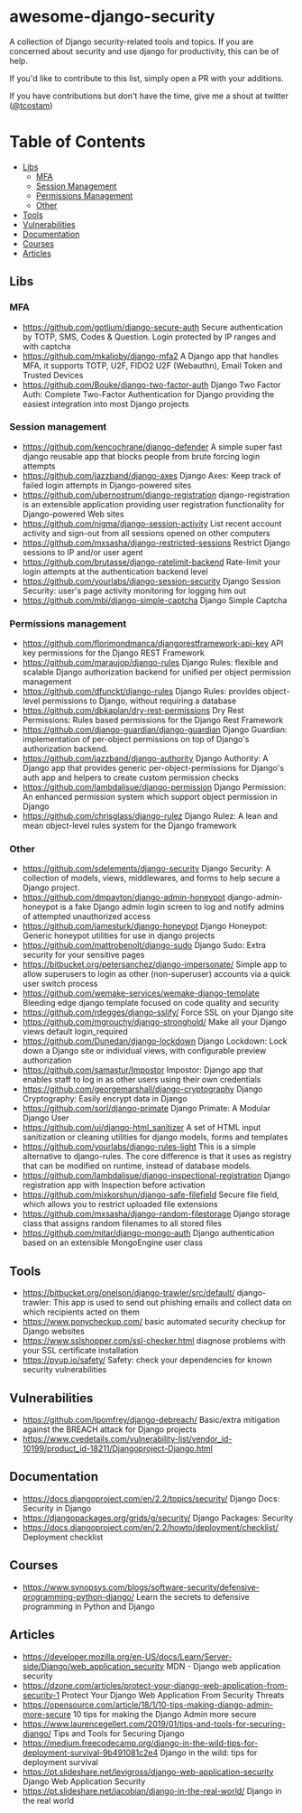 # awesome-django-security

A collection of Django security-related tools and topics. If you are concerned about security and use django for productivity, this can be of help.

If you'd like to contribute to this list, simply open a PR with your additions.

If you have contributions but don't have the time, give me a shout at twitter ([@tcostam](https://twitter.com/tcostam))

Table of Contents
=================

   * [Libs](#libs)
      * [MFA](#mfa)
      * [Session Management](#session-management)
      * [Permissions Management](#permissions-management)
      * [Other](#other)
   * [Tools](#tools)
   * [Vulnerabilities](#vulnerabilities)
   * [Documentation](#documentation)
   * [Courses](#courses)
   * [Articles](#articles)

## Libs

### MFA

* https://github.com/gotlium/django-secure-auth Secure authentication by TOTP, SMS, Codes & Question. Login protected by IP ranges and with captcha
* https://github.com/mkalioby/django-mfa2 A Django app that handles MFA, it supports TOTP, U2F, FIDO2 U2F (Webauthn), Email Token and Trusted Devices
* https://github.com/Bouke/django-two-factor-auth Django Two Factor Auth: Complete Two-Factor Authentication for Django providing the easiest integration into most Django projects


### Session management

* https://github.com/kencochrane/django-defender A simple super fast django reusable app that blocks people from brute forcing login attempts
* https://github.com/jazzband/django-axes Django Axes: Keep track of failed login attempts in Django-powered sites
* https://github.com/ubernostrum/django-registration django-registration is an extensible application providing user registration functionality for Django-powered Web sites
* https://github.com/nigma/django-session-activity List recent account activity and sign-out from all sessions opened on other computers
* https://github.com/mxsasha/django-restricted-sessions Restrict Django sessions to IP and/or user agent
* https://github.com/brutasse/django-ratelimit-backend Rate-limit your login attempts at the authentication backend level
* https://github.com/yourlabs/django-session-security Django Session Security: user's page activity monitoring for logging him out
* https://github.com/mbi/django-simple-captcha Django Simple Captcha

### Permissions management

* https://github.com/florimondmanca/djangorestframework-api-key API key permissions for the Django REST Framework
* https://github.com/maraujop/django-rules Django Rules: flexible and scalable Django authorization backend for unified per object permission management
* https://github.com/dfunckt/django-rules Django Rules: provides object-level permissions to Django, without requiring a database
* https://github.com/dbkaplan/dry-rest-permissions Dry Rest Permissions: Rules based permissions for the Django Rest Framework
* https://github.com/django-guardian/django-guardian Django Guardian: implementation of per-object permissions on top of Django's authorization backend.
* https://github.com/jazzband/django-authority Django Authority: A Django app that provides generic per-object-permissions for Django's auth app and helpers to create custom permission checks
* https://github.com/lambdalisue/django-permission Django Permission: An enhanced permission system which support object permission in Django
* https://github.com/chrisglass/django-rulez Django Rulez: A lean and mean object-level rules system for the Django framework

### Other

* https://github.com/sdelements/django-security Django Security: A collection of models, views, middlewares, and forms to help secure a Django project.
* https://github.com/dmpayton/django-admin-honeypot django-admin-honeypot is a fake Django admin login screen to log and notify admins of attempted unauthorized access
* https://github.com/jamesturk/django-honeypot Django Honeypot: Generic honeypot utilities for use in django projects
* https://github.com/mattrobenolt/django-sudo Django Sudo: Extra security for your sensitive pages
* https://bitbucket.org/petersanchez/django-impersonate/ Simple app to allow superusers to login as other (non-superuser) accounts via a quick user switch process
* https://github.com/wemake-services/wemake-django-template Bleeding edge django template focused on code quality and security
* https://github.com/rdegges/django-sslify/ Force SSL on your Django site
* https://github.com/mgrouchy/django-stronghold/ Make all your Django views default login_required
* https://github.com/Dunedan/django-lockdown Django Lockdown: Lock down a Django site or individual views, with configurable preview authorization
* https://github.com/samastur/Impostor Impostor: Django app that enables staff to log in as other users using their own credentials
* https://github.com/georgemarshall/django-cryptography Django Cryptography: Easily encrypt data in Django
* https://github.com/sorl/django-primate Django Primate: A Modular Django User
* https://github.com/ui/django-html_sanitizer A set of HTML input sanitization or cleaning utilities for django models, forms and templates
* https://github.com/yourlabs/django-rules-light This is a simple alternative to django-rules. The core difference is that it uses as registry that can be modified on runtime, instead of database models.
* https://github.com/lambdalisue/django-inspectional-registration Django registration app with Inspection before activation
* https://github.com/mixkorshun/django-safe-filefield Secure file field, which allows you to restrict uploaded file extensions
* https://github.com/mxsasha/django-random-filestorage Django storage class that assigns random filenames to all stored files
* https://github.com/mitar/django-mongo-auth Django authentication based on an extensible MongoEngine user class

## Tools

* https://bitbucket.org/onelson/django-trawler/src/default/ django-trawler: This app is used to send out phishing emails and collect data on which recipients acted on them
* https://www.ponycheckup.com/ basic automated security checkup for Django websites
* https://www.sslshopper.com/ssl-checker.html diagnose problems with your SSL certificate installation
* https://pyup.io/safety/ Safety: check your dependencies for known security vulnerabilities

## Vulnerabilities

* https://github.com/lpomfrey/django-debreach/ Basic/extra mitigation against the BREACH attack for Django projects
* https://www.cvedetails.com/vulnerability-list/vendor_id-10199/product_id-18211/Djangoproject-Django.html


## Documentation

* https://docs.djangoproject.com/en/2.2/topics/security/ Django Docs: Security in Django
* https://djangopackages.org/grids/g/security/ Django Packages: Security
* https://docs.djangoproject.com/en/2.2/howto/deployment/checklist/ Deployment checklist

## Courses

* https://www.synopsys.com/blogs/software-security/defensive-programming-python-django/ Learn the secrets to defensive programming in Python and Django

## Articles

* https://developer.mozilla.org/en-US/docs/Learn/Server-side/Django/web_application_security MDN - Django web application security
* https://dzone.com/articles/protect-your-django-web-application-from-security-1 Protect Your Django Web Application From Security Threats
* https://opensource.com/article/18/1/10-tips-making-django-admin-more-secure 10 tips for making the Django Admin more secure
* https://www.laurencegellert.com/2019/01/tips-and-tools-for-securing-django/ Tips and Tools for Securing Django
* https://medium.freecodecamp.org/django-in-the-wild-tips-for-deployment-survival-9b491081c2e4 Django in the wild: tips for deployment survival
* https://pt.slideshare.net/levigross/django-web-application-security Django Web Application Security
* https://pt.slideshare.net/jacobian/django-in-the-real-world/ Django in the real world